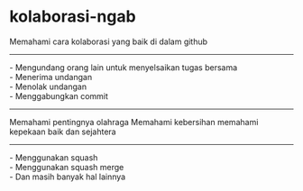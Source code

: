 # kolaborasi-ngab
Memahami cara kolaborasi yang baik di dalam github
<hr>
- Mengundang orang lain untuk menyelsaikan tugas bersama <br>
- Menerima undangan <br>
- Menolak undangan <br>
- Menggabungkan commit <br>
<hr>  
Memahami pentingnya olahraga
Memahami kebersihan
memahami kepekaan
baik dan sejahtera
<hr>
- Menggunakan squash <br>
- Menggunakan squash merge <br>
- Dan masih banyak hal lainnya <br>